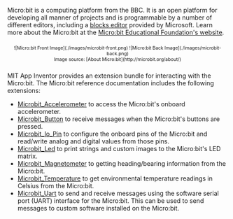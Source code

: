 Micro:bit is a computing platform from the BBC. It is an open platform for developing all manner of projects and is programmable by a number of different editors, including a [blocks editor](https://pxt.microbit.org) provided by Microsoft. Learn more about the Micro:bit at the <a rel="nofollow" href="http://microbit.org/about/">Micro:bit Educational Foundation's website</a>.

<div style="text-align: center; font-size: 75%; margin: 16pt 0;">
![Micro:bit Front Image](./images/microbit-front.png)
![Micro:bit Back Image](./images/microbit-back.png)
<br>
Image source: [About Micro:bit](http://microbit.org/about/)
</div>

MIT App Inventor provides an extension bundle for interacting with the Micro:bit. The Micro:bit reference documentation includes the following extensions:

* [Microbit_Accelerometer](#/microbit/microbitaccelerometer) to access the Micro:bit's onboard accelerometer.
* [Microbit_Button](#/microbit/microbitbutton) to receive messages when the Micro:bit's buttons are pressed.
* [Microbit_Io\_Pin](#/microbit/microbitiopin) to configure the onboard pins of the Micro:bit and read/write analog and digital values from those pins.
* [Microbit_Led](#/microbit/microbitled) to print strings and custom images to the Micro:bit's LED matrix.
* [Microbit_Magnetometer](#/microbit/microbitmagnetometer) to getting heading/bearing information from the Micro:bit.
* [Microbit_Temperature](#/microbit/microbittemperature) to get environmental temperature readings in Celsius from the Micro:bit.
* [Microbit_Uart](#/microbit/microbituart) to send and receive messages using the software serial port (UART) interface for the Micro:bit. This can be used to send messages to custom software installed on the Micro:bit.
